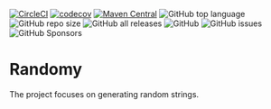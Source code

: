 [![CircleCI](https://circleci.com/gh/aarshinkov/Randomy/tree/main.svg?style=svg)](https://circleci.com/gh/aarshinkov/Randomy/tree/main) [![codecov](https://codecov.io/gh/aarshinkov/Randomy/branch/main/graph/badge.svg?token=JHTR5TZGTO)](https://codecov.io/gh/aarshinkov/Randomy) [![Maven Central](https://img.shields.io/maven-central/v/io.github.aarshinkov/randomy.svg?label=Maven%20Central)](https://search.maven.org/search?q=g:%22io.github.aarshinkov%22%20AND%20a:%22randomy%22) ![GitHub top language](https://img.shields.io/github/languages/top/aarshinkov/Randomy) ![GitHub repo size](https://img.shields.io/github/repo-size/aarshinkov/Randomy) ![GitHub all releases](https://img.shields.io/github/downloads/aarshinkov/Randomy/total) ![GitHub](https://img.shields.io/github/license/aarshinkov/Randomy) ![GitHub issues](https://img.shields.io/github/issues/aarshinkov/Randomy) ![GitHub Sponsors](https://img.shields.io/github/sponsors/aarshinkov)

# Randomy
The project focuses on generating random strings.
